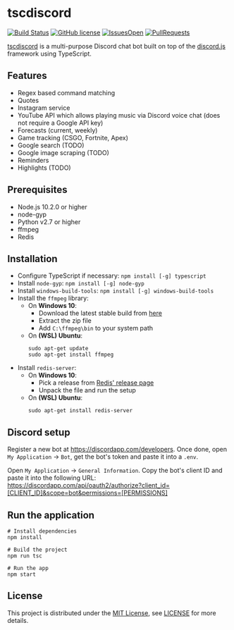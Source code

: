 # tscdiscord
[![Build Status](https://travis-ci.com/ivanbiljan/tscdiscord.svg?token=rvj6EvJ5BXdebUHHysAV&branch=master)](https://travis-ci.com/ivanbiljan/tscdiscord) [![GitHub license](https://img.shields.io/github/license/ivanbiljan/tscdiscord.svg)](https://github.com/ivanbiljan/tscdiscord/blob/master/LICENSE) [![IssuesOpen](https://img.shields.io/github/issues/ivanbiljan/tscdiscord.svg)](https://github.com/ivanbiljan/tscdiscord/issues) [![PullRequests](https://img.shields.io/github/issues-pr/ivanbiljan/tscdiscord.svg)](https://github.com/ivanbiljan/tscdiscord/pulls)

[tscdiscord](https://github.com/ivanbiljan/tscdiscord) is a multi-purpose Discord chat bot built on top of the [discord.js](https://github.com/discordjs/discord.js) framework using TypeScript.

## Features
* Regex based command matching
* Quotes
* Instagram service
* YouTube API which allows playing music via Discord voice chat (does not require a Google API key)
* Forecasts (current, weekly)
* Game tracking (CSGO, Fortnite, Apex)
* Google search (TODO)
* Google image scraping (TODO)
* Reminders 
* Highlights (TODO)

## Prerequisites
* Node.js 10.2.0 or higher
* node-gyp
* Python v2.7 or higher
* ffmpeg
* Redis

## Installation
* Configure TypeScript if necessary: `npm install [-g] typescript`
* Install `node-gyp`: `npm install [-g] node-gyp`
* Install `windows-build-tools`: `npm install [-g] windows-build-tools`
* Install the `ffmpeg` library:
  * On **Windows 10**:
      - Download the latest stable build from [here](https://ffmpeg.zeranoe.com/builds/)
      - Extract the zip file 
      - Add `C:\ffmpeg\bin` to your system path
  * On **(WSL) Ubuntu**:
    ```console
    sudo apt-get update
    sudo apt-get install ffmpeg
    ```
* Install `redis-server`:
  * On **Windows 10**:
      - Pick a release from [Redis' release page](http://download.redis.io/releases/)
      - Unpack the file and run the setup
  * On **(WSL) Ubuntu**:
    ```console
    sudo apt-get install redis-server
    ```
## Discord setup
Register a new bot at https://discordapp.com/developers. Once done, open `My Application` -> `Bot`, get the bot's token and paste it into a `.env`.

Open `My Application` -> `General Information`. Copy the bot's client ID and paste it into the following URL: https://discordapp.com/api/oauth2/authorize?client_id=[CLIENT_ID]&scope=bot&permissions=[PERMISSIONS]

## Run the application
```shell
# Install dependencies
npm install

# Build the project
npm run tsc

# Run the app
npm start
```

## License
This project is distributed under the [MIT License](https://en.wikipedia.org/wiki/MIT_License), see [LICENSE](https://github.com/ivanbiljan/tscdiscord/blob/master/LICENSE) for more details.
